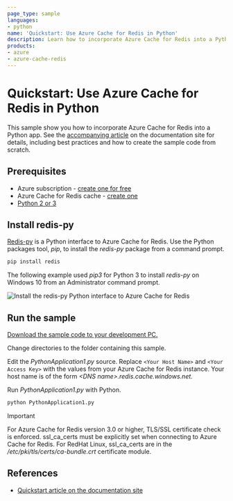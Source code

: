 ```yaml
---
page_type: sample
languages:
- python
name: 'Quickstart: Use Azure Cache for Redis in Python'
description: Learn how to incorporate Azure Cache for Redis into a Python app.
products:
- azure
- azure-cache-redis
---
```

# Quickstart: Use Azure Cache for Redis in Python

This sample show you how to incorporate Azure Cache for Redis into a Python app. See the [accompanying article](https://docs.microsoft.com/azure/azure-cache-for-redis/cache-python-get-started) on the documentation site for details, including best practices and how to create the sample code from scratch.

## Prerequisites

- Azure subscription - [create one for free](https://azure.microsoft.com/free/)
- Azure Cache for Redis cache - [create one](https://docs.microsoft.com/azure/azure-cache-for-redis/quickstart-create-redis)
- [Python 2 or 3](https://www.python.org/downloads/)

## Install redis-py

[Redis-py](https://github.com/andymccurdy/redis-py) is a Python interface to Azure Cache for Redis. Use the Python packages tool, *pip*, to install the *redis-py* package from a command prompt.

```sh
pip install redis
```

The following example used *pip3* for Python 3 to install *redis-py* on Windows 10 from an Administrator command prompt.

![Install the redis-py Python interface to Azure Cache for Redis](./media/install-redis-py.png)

## Run the sample

[Download the sample code to your development PC.](/README.md#get-the-samples)

Change directories to the folder containing this sample.

Edit the *PythonApplication1.py* source. Replace `<Your Host Name>` and `<Your Access Key>` with the values from your Azure Cache for Redis instance. Your host name is of the form *\<DNS name>.redis.cache.windows.net*.

Run *PythonApplication1.py* with Python.

```sh
python PythonApplication1.py
```

> [!IMPORTANT]
> For Azure Cache for Redis version 3.0 or higher, TLS/SSL certificate check is enforced. ssl_ca_certs must be explicitly set when connecting to Azure Cache for Redis. For RedHat Linux, ssl_ca_certs are in the */etc/pki/tls/certs/ca-bundle.crt* certificate module.

## References

* [Quickstart article on the documentation site](https://docs.microsoft.com/azure/azure-cache-for-redis/cache-python-get-started)
